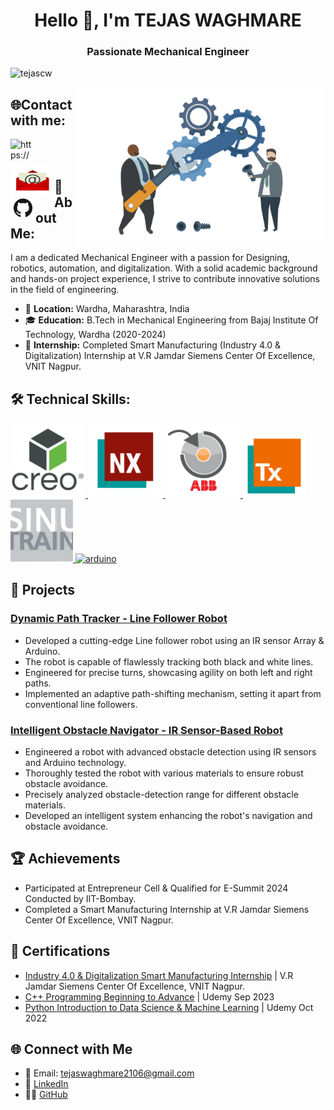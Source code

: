  <h1 align="center">Hello 👋, I'm TEJAS WAGHMARE</h1> 
<h3 align="center">Passionate Mechanical Engineer</h3>
<p align="left"> <img src="https://komarev.com/ghpvc/?username=tejascw&label=Profile%20views&color=0e75b6&style=flat" alt="tejascw" /> </p>
<img align="right" alt="coding" width="400" src="https://github.com/tejascw/Asset-/blob/main/mechanical%20engineer.gif">

## 🌐Contact with me: 
<p align="left">
<a href="https://www.linkedin.com/in/tejaswaghmare/" target="blank"><img align="left" src="https://raw.githubusercontent.com/rahuldkjain/github-profile-readme-generator/master/src/images/icons/Social/linked-in-alt.svg" alt="https://www.linkedin.com/in/tejaswaghmare/" height=40" width="40" /></a> <a href="mailto:tejaswaghmare2106@gmail.com" target="blank"><img align="left" src="https://github.com/tejascw/Asset-/blob/main/mail%20logo.svg" alt="" height="50" width="70" /></a> <a href="https://github.com/tejascw?tab=repositories" target="blank"><img align="left" src="https://github.com/tejascw/Asset-/blob/main/github%20logo.svg" alt="" height="40" width="40" /></a> </p><br><br>

## 💫 About Me:

I am a dedicated Mechanical Engineer with a passion for Designing, robotics, automation, and digitalization. With a solid academic background and hands-on project experience, I strive to contribute innovative solutions in the field of engineering.

- 📍 **Location:** Wardha, Maharashtra, India
- 🎓 **Education:** B.Tech in Mechanical Engineering from Bajaj Institute Of Technology, Wardha (2020-2024)
- 🏫 **Internship:** Completed Smart Manufacturing (Industry 4.0 & Digitalization) Internship at V.R Jamdar Siemens Center Of Excellence, VNIT Nagpur.

## 🛠️ Technical Skills:
<p align="left"> <a href="https://www.ptc.com/en/products/creo" target="_blank" rel="noreferrer"> <img src="https://github.com/tejascw/Asset-/blob/main/Creo_logo.svg" alt="Creo" width="120" height="120"/> </a> <a href="https://plm.sw.siemens.com/en-US/nx/" target="_blank" rel="noreferrer"> <img src="https://github.com/tejascw/Asset-/blob/main/NX-Logo.svg" alt="NX CAD/CAM" width="120" height="120"/> </a> <a href="https://new.abb.com/products/robotics/robotstudio" target="_blank" rel="noreferrer"> <img src="https://github.com/tejascw/Asset-/blob/main/ABB_RobotStudio.svg" alt="ABB_RobotStudio" width="120" height="120"/> </a>  <a href="https://plm.sw.siemens.com/en-US/tecnomatix/" target="_blank" rel="noreferrer"> <img src="https://github.com/tejascw/Asset-/blob/main/Tecnomatix_logo%20(2).svg" alt="TECNOMATIX" width="100" height="100"/> </a>  <a href="https://xcelerator.siemens.com/global/en/industries/machinebuilding/machine-tools/cnc4you/sinutrain-uebersicht.html" target="_blank" rel="noreferrer"> <img src="https://github.com/tejascw/Asset-/blob/main/SinuTrain_logo.svg" alt="SinuTrain" width="100" height="100"/> </a>
 <a href="https://www.arduino.cc/" target="_blank" rel="noreferrer"> <img src="https://cdn.worldvectorlogo.com/logos/arduino-1.svg" alt="arduino" width="100" height="100"/> </a> </p>
 
## 🚀 Projects

### [Dynamic Path Tracker - Line Follower Robot](https://github.com/tejascw/Dynamic_Path_racker_Line_Follower_Robot)
- Developed a cutting-edge Line follower robot using an IR sensor Array & Arduino.
- The robot is capable of flawlessly tracking both black and white lines.
- Engineered for precise turns, showcasing agility on both left and right paths.
- Implemented an adaptive path-shifting mechanism, setting it apart from conventional line followers.

### [Intelligent Obstacle Navigator - IR Sensor-Based Robot](https://github.com/tejascw/Intelligent_Obstacle_Navigator_IR_Sensor-Based_Robot)
- Engineered a robot with advanced obstacle detection using IR sensors and Arduino technology.
- Thoroughly tested the robot with various materials to ensure robust obstacle avoidance.
- Precisely analyzed obstacle-detection range for different obstacle materials.
- Developed an intelligent system enhancing the robot's navigation and obstacle avoidance.

## 🏆 Achievements
- Participated at Entrepreneur Cell & Qualified for E-Summit 2024 Conducted by IIT-Bombay.
- Completed a Smart Manufacturing Internship at V.R Jamdar Siemens Center Of Excellence, VNIT Nagpur.


## 📜 Certifications
- [Industry 4.0 & Digitalization Smart Manufacturing Internship](https://github.com/tejascw/INTERNSHIP) | V.R Jamdar Siemens Center Of Excellence, VNIT Nagpur.
- [C++ Programming Beginning to Advance](https://github.com/tejascw/Certificates/blob/main/C%2B%2B_certificate.pdf) | Udemy Sep 2023
- [Python Introduction to Data Science & Machine Learning](https://github.com/tejascw/Certificates/blob/main/python_udemy_cer.pdf) | Udemy Oct 2022

## 🌐 Connect with Me
- 📧 Email: [tejaswaghmare2106@gmail.com](mailto:tejaswaghmare2106@gmail.com)
- 💼 [LinkedIn](https://www.linkedin.com/in/tejaswaghmare/)
- 🧑‍💻 [GitHub](https://github.com/tejascw)


